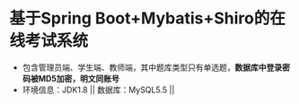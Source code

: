 # 基于Spring Boot+Mybatis+Shiro的在线考试系统
- 包含管理员端、学生端、教师端，其中题库类型只有单选题，**数据库中登录密码被MD5加密，明文同账号**
- 环境信息：JDK1.8 || 数据库：MySQL5.5 ||
